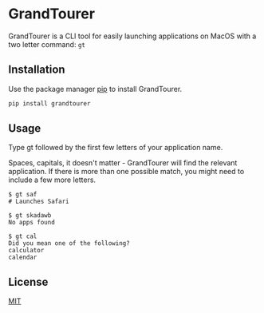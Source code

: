 # GrandTourer

GrandTourer is a CLI tool for easily launching applications on MacOS with a two letter command: ```gt```

## Installation

Use the package manager [pip](https://pip.pypa.io/en/stable/) to install GrandTourer.

```bash
pip install grandtourer
```

## Usage

Type gt followed by the first few letters of your application name.

Spaces, capitals, it doesn't matter - GrandTourer will find the relevant application. If there is more than one possible match, you might need to include a few more letters.

```shell
$ gt saf
# Launches Safari

$ gt skadawb
No apps found

$ gt cal
Did you mean one of the following?
calculator
calendar
```

## License

[MIT](https://choosealicense.com/licenses/mit/)
